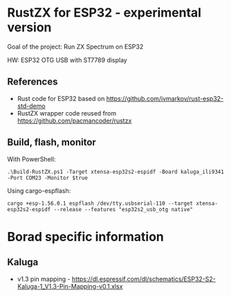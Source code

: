 # RustZX for ESP32 - experimental version

Goal of the project: Run ZX Spectrum on ESP32

HW: ESP32 OTG USB with ST7789 display


## References

- Rust code for ESP32 based on https://github.com/ivmarkov/rust-esp32-std-demo
- RustZX wrapper code reused from https://github.com/pacmancoder/rustzx

## Build, flash, monitor

With PowerShell:

```
.\Build-RustZX.ps1 -Target xtensa-esp32s2-espidf -Board kaluga_ili9341 -Port COM23 -Monitor $true
```


Using cargo-espflash:

```
cargo +esp-1.56.0.1 espflash /dev/tty.usbserial-110 --target xtensa-esp32s2-espidf --release --features "esp32s2_usb_otg native"
```



# Borad specific information

## Kaluga

- v1.3 pin mapping - https://dl.espressif.com/dl/schematics/ESP32-S2-Kaluga-1_V1.3-Pin-Mapping-v0.1.xlsx
